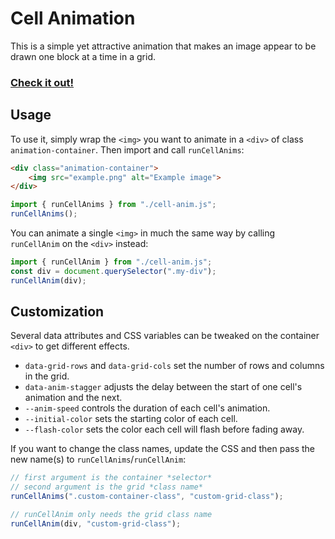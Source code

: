 # Cell Animation

This is a simple yet attractive animation that makes an image appear to be drawn one block at a time in a grid.

### [Check it out!](https://spindlymist.github.io/cell-animation/)

## Usage

To use it, simply wrap the `<img>` you want to animate in a `<div>` of class `animation-container`. Then import and call `runCellAnims`:

```html
<div class="animation-container">
    <img src="example.png" alt="Example image">
</div>
```
```js
import { runCellAnims } from "./cell-anim.js";
runCellAnims();
```

You can animate a single `<img>` in much the same way by calling `runCellAnim` on the `<div>` instead:

```js
import { runCellAnim } from "./cell-anim.js";
const div = document.querySelector(".my-div");
runCellAnim(div);
```

## Customization

Several data attributes and CSS variables can be tweaked on the container `<div>` to get different effects.

- `data-grid-rows` and `data-grid-cols` set the number of rows and columns in the grid.
- `data-anim-stagger` adjusts the delay between the start of one cell's animation and the next.
- `--anim-speed` controls the duration of each cell's animation.
- `--initial-color` sets the starting color of each cell.
- `--flash-color` sets the color each cell will flash before fading away.

If you want to change the class names, update the CSS and then pass the new name(s) to `runCellAnims`/`runCellAnim`:

```js
// first argument is the container *selector*
// second argument is the grid *class name*
runCellAnims(".custom-container-class", "custom-grid-class");

// runCellAnim only needs the grid class name
runCellAnim(div, "custom-grid-class");
```
